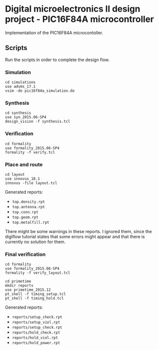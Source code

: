 # Digital microelectronics II design project - PIC16F84A microcontroller

Implementation of the PIC16F84A microcontoller.

## Scripts

Run the scripts in order to complete the design flow.

### Simulation

```
cd simulations
use advms_17.1
vsim -do pic16f84a_simulation.do
```

### Synthesis

```
cd synthesis
use syn_2015.06-SP4
design_vision -f synthesis.tcl
```

### Verification

```
cd formality
use formality_2015.06-SP4
formality -f verify.tcl
```

### Place and route

```
cd layout
use innovus_18.1
innovus -file layout.tcl

```
Generated reports:
* `top.density.rpt`
* `top.antenna.rpt`
* `top.conn.rpt`
* `top.geom.rpt`
* `top.metalfill.rpt`

There might be some warnings in these reports. I ignored them, since
the digiflow tutorial states that some errors might appear and that
there is currently no solution for them.

### Final verification
```
cd formality
use formality_2015.06-SP4
formality -f verify_layout.tcl
```

```
cd primetime
mkdir reports
use primetime_2015.12
pt_shell -f timing_setup.tcl
pt_shell -f timing_hold.tcl
```

Generated reports:
* `reports/setup_check.rpt`
* `reports/setup_viol.rpt`
* `reports/setup_check.rpt`
* `reports/hold_check.rpt`
* `reports/hold_viol.rpt`
* `reports/hold_power.rpt`
